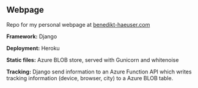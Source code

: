 ## Webpage

Repo for my personal webpage at [benedikt-haeuser.com](benedikt-haeuser.com)

<b>Framework:</b> Django

<b>Deployment:</b> Heroku

<b>Static files:</b> Azure BLOB store, served with Gunicorn and whitenoise

<b>Tracking:</b> Django send information to an Azure Function API which writes tracking information (device, browser, city) to a Azure BLOB table.